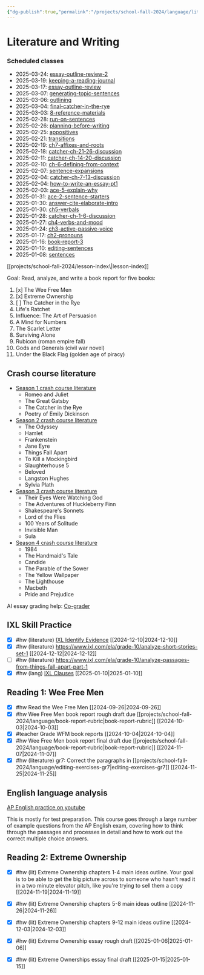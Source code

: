 ```yaml
---
{"dg-publish":true,"permalink":"/projects/school-fall-2024/language/literature-2024/"}
---
```




# Literature and Writing 

<h3><span>Scheduled classes</span></h3><div><ul class="dataview list-view-ul"><li><span>2025-03-24: <a data-tooltip-position="top" aria-label="projects/school-fall-2024/language/lessons/essay-outline-review-2.md" data-href="projects/school-fall-2024/language/lessons/essay-outline-review-2.md" href="projects/school-fall-2024/language/lessons/essay-outline-review-2.md" class="internal-link" target="_blank" rel="noopener nofollow">essay-outline-review-2</a></span></li><li><span>2025-03-19: <a data-tooltip-position="top" aria-label="projects/school-fall-2024/language/lessons/keeping-a-reading-journal.md" data-href="projects/school-fall-2024/language/lessons/keeping-a-reading-journal.md" href="projects/school-fall-2024/language/lessons/keeping-a-reading-journal.md" class="internal-link" target="_blank" rel="noopener nofollow">keeping-a-reading-journal</a></span></li><li><span>2025-03-17: <a data-tooltip-position="top" aria-label="projects/school-fall-2024/language/lessons/essay-outline-review.md" data-href="projects/school-fall-2024/language/lessons/essay-outline-review.md" href="projects/school-fall-2024/language/lessons/essay-outline-review.md" class="internal-link" target="_blank" rel="noopener nofollow">essay-outline-review</a></span></li><li><span>2025-03-07: <a data-tooltip-position="top" aria-label="projects/school-fall-2024/language/lessons/generating-topic-sentences.md" data-href="projects/school-fall-2024/language/lessons/generating-topic-sentences.md" href="projects/school-fall-2024/language/lessons/generating-topic-sentences.md" class="internal-link" target="_blank" rel="noopener nofollow">generating-topic-sentences</a></span></li><li><span>2025-03-06: <a data-tooltip-position="top" aria-label="projects/school-fall-2024/language/lessons/outlining.md" data-href="projects/school-fall-2024/language/lessons/outlining.md" href="projects/school-fall-2024/language/lessons/outlining.md" class="internal-link" target="_blank" rel="noopener nofollow">outlining</a></span></li><li><span>2025-03-04: <a data-tooltip-position="top" aria-label="projects/school-fall-2024/language/lessons/final-catcher-in-the-rye.md" data-href="projects/school-fall-2024/language/lessons/final-catcher-in-the-rye.md" href="projects/school-fall-2024/language/lessons/final-catcher-in-the-rye.md" class="internal-link" target="_blank" rel="noopener nofollow">final-catcher-in-the-rye</a></span></li><li><span>2025-03-03: <a data-tooltip-position="top" aria-label="projects/school-fall-2024/language/lessons/8-reference-materials.md" data-href="projects/school-fall-2024/language/lessons/8-reference-materials.md" href="projects/school-fall-2024/language/lessons/8-reference-materials.md" class="internal-link" target="_blank" rel="noopener nofollow">8-reference-materials</a></span></li><li><span>2025-02-28: <a data-tooltip-position="top" aria-label="projects/school-fall-2024/language/lessons/run-on-sentences.md" data-href="projects/school-fall-2024/language/lessons/run-on-sentences.md" href="projects/school-fall-2024/language/lessons/run-on-sentences.md" class="internal-link" target="_blank" rel="noopener nofollow">run-on-sentences</a></span></li><li><span>2025-02-26: <a data-tooltip-position="top" aria-label="projects/school-fall-2024/language/lessons/planning-before-writing.md" data-href="projects/school-fall-2024/language/lessons/planning-before-writing.md" href="projects/school-fall-2024/language/lessons/planning-before-writing.md" class="internal-link" target="_blank" rel="noopener nofollow">planning-before-writing</a></span></li><li><span>2025-02-25: <a data-tooltip-position="top" aria-label="projects/school-fall-2024/language/lessons/appositives.md" data-href="projects/school-fall-2024/language/lessons/appositives.md" href="projects/school-fall-2024/language/lessons/appositives.md" class="internal-link" target="_blank" rel="noopener nofollow">appositives</a></span></li><li><span>2025-02-21: <a data-tooltip-position="top" aria-label="projects/school-fall-2024/language/lessons/transitions.md" data-href="projects/school-fall-2024/language/lessons/transitions.md" href="projects/school-fall-2024/language/lessons/transitions.md" class="internal-link" target="_blank" rel="noopener nofollow">transitions</a></span></li><li><span>2025-02-19: <a data-tooltip-position="top" aria-label="projects/school-fall-2024/language/lessons/ch7-affixes-and-roots.md" data-href="projects/school-fall-2024/language/lessons/ch7-affixes-and-roots.md" href="projects/school-fall-2024/language/lessons/ch7-affixes-and-roots.md" class="internal-link" target="_blank" rel="noopener nofollow">ch7-affixes-and-roots</a></span></li><li><span>2025-02-18: <a data-tooltip-position="top" aria-label="projects/school-fall-2024/language/lessons/catcher-ch-21-26-discussion.md" data-href="projects/school-fall-2024/language/lessons/catcher-ch-21-26-discussion.md" href="projects/school-fall-2024/language/lessons/catcher-ch-21-26-discussion.md" class="internal-link" target="_blank" rel="noopener nofollow">catcher-ch-21-26-discussion</a></span></li><li><span>2025-02-11: <a data-tooltip-position="top" aria-label="projects/school-fall-2024/language/lessons/catcher-ch-14-20-discussion.md" data-href="projects/school-fall-2024/language/lessons/catcher-ch-14-20-discussion.md" href="projects/school-fall-2024/language/lessons/catcher-ch-14-20-discussion.md" class="internal-link" target="_blank" rel="noopener nofollow">catcher-ch-14-20-discussion</a></span></li><li><span>2025-02-10: <a data-tooltip-position="top" aria-label="projects/school-fall-2024/language/lessons/ch-6-defining-from-context.md" data-href="projects/school-fall-2024/language/lessons/ch-6-defining-from-context.md" href="projects/school-fall-2024/language/lessons/ch-6-defining-from-context.md" class="internal-link" target="_blank" rel="noopener nofollow">ch-6-defining-from-context</a></span></li><li><span>2025-02-07: <a data-tooltip-position="top" aria-label="projects/school-fall-2024/language/lessons/sentence-expansions.md" data-href="projects/school-fall-2024/language/lessons/sentence-expansions.md" href="projects/school-fall-2024/language/lessons/sentence-expansions.md" class="internal-link" target="_blank" rel="noopener nofollow">sentence-expansions</a></span></li><li><span>2025-02-04: <a data-tooltip-position="top" aria-label="projects/school-fall-2024/language/lessons/catcher-ch-7-13-discussion.md" data-href="projects/school-fall-2024/language/lessons/catcher-ch-7-13-discussion.md" href="projects/school-fall-2024/language/lessons/catcher-ch-7-13-discussion.md" class="internal-link" target="_blank" rel="noopener nofollow">catcher-ch-7-13-discussion</a></span></li><li><span>2025-02-04: <a data-tooltip-position="top" aria-label="projects/school-fall-2024/language/lessons/how-to-write-an-essay-pt1.md" data-href="projects/school-fall-2024/language/lessons/how-to-write-an-essay-pt1.md" href="projects/school-fall-2024/language/lessons/how-to-write-an-essay-pt1.md" class="internal-link" target="_blank" rel="noopener nofollow">how-to-write-an-essay-pt1</a></span></li><li><span>2025-02-03: <a data-tooltip-position="top" aria-label="projects/school-fall-2024/language/lessons/ace-5-explain-why.md" data-href="projects/school-fall-2024/language/lessons/ace-5-explain-why.md" href="projects/school-fall-2024/language/lessons/ace-5-explain-why.md" class="internal-link" target="_blank" rel="noopener nofollow">ace-5-explain-why</a></span></li><li><span>2025-01-31: <a data-tooltip-position="top" aria-label="projects/school-fall-2024/language/lessons/ace-2-sentence-starters.md" data-href="projects/school-fall-2024/language/lessons/ace-2-sentence-starters.md" href="projects/school-fall-2024/language/lessons/ace-2-sentence-starters.md" class="internal-link" target="_blank" rel="noopener nofollow">ace-2-sentence-starters</a></span></li><li><span>2025-01-30: <a data-tooltip-position="top" aria-label="projects/school-fall-2024/language/lessons/answer-cite-elaborate-intro.md" data-href="projects/school-fall-2024/language/lessons/answer-cite-elaborate-intro.md" href="projects/school-fall-2024/language/lessons/answer-cite-elaborate-intro.md" class="internal-link" target="_blank" rel="noopener nofollow">answer-cite-elaborate-intro</a></span></li><li><span>2025-01-30: <a data-tooltip-position="top" aria-label="projects/school-fall-2024/language/lessons/ch5-verbals.md" data-href="projects/school-fall-2024/language/lessons/ch5-verbals.md" href="projects/school-fall-2024/language/lessons/ch5-verbals.md" class="internal-link" target="_blank" rel="noopener nofollow">ch5-verbals</a></span></li><li><span>2025-01-28: <a data-tooltip-position="top" aria-label="projects/school-fall-2024/language/lessons/catcher-ch-1-6-discussion.md" data-href="projects/school-fall-2024/language/lessons/catcher-ch-1-6-discussion.md" href="projects/school-fall-2024/language/lessons/catcher-ch-1-6-discussion.md" class="internal-link" target="_blank" rel="noopener nofollow">catcher-ch-1-6-discussion</a></span></li><li><span>2025-01-27: <a data-tooltip-position="top" aria-label="projects/school-fall-2024/language/lessons/ch4-verbs-and-mood.md" data-href="projects/school-fall-2024/language/lessons/ch4-verbs-and-mood.md" href="projects/school-fall-2024/language/lessons/ch4-verbs-and-mood.md" class="internal-link" target="_blank" rel="noopener nofollow">ch4-verbs-and-mood</a></span></li><li><span>2025-01-24: <a data-tooltip-position="top" aria-label="projects/school-fall-2024/language/lessons/ch3-active-passive-voice.md" data-href="projects/school-fall-2024/language/lessons/ch3-active-passive-voice.md" href="projects/school-fall-2024/language/lessons/ch3-active-passive-voice.md" class="internal-link" target="_blank" rel="noopener nofollow">ch3-active-passive-voice</a></span></li><li><span>2025-01-17: <a data-tooltip-position="top" aria-label="projects/school-fall-2024/language/lessons/ch2-pronouns.md" data-href="projects/school-fall-2024/language/lessons/ch2-pronouns.md" href="projects/school-fall-2024/language/lessons/ch2-pronouns.md" class="internal-link" target="_blank" rel="noopener nofollow">ch2-pronouns</a></span></li><li><span>2025-01-16: <a data-tooltip-position="top" aria-label="projects/school-fall-2024/language/lessons/book-report-3.md" data-href="projects/school-fall-2024/language/lessons/book-report-3.md" href="projects/school-fall-2024/language/lessons/book-report-3.md" class="internal-link" target="_blank" rel="noopener nofollow">book-report-3</a></span></li><li><span>2025-01-10: <a data-tooltip-position="top" aria-label="projects/school-fall-2024/language/lessons/editing-sentences.md" data-href="projects/school-fall-2024/language/lessons/editing-sentences.md" href="projects/school-fall-2024/language/lessons/editing-sentences.md" class="internal-link" target="_blank" rel="noopener nofollow">editing-sentences</a></span></li><li><span>2025-01-08: <a data-tooltip-position="top" aria-label="projects/school-fall-2024/language/lessons/sentences.md" data-href="projects/school-fall-2024/language/lessons/sentences.md" href="projects/school-fall-2024/language/lessons/sentences.md" class="internal-link" target="_blank" rel="noopener nofollow">sentences</a></span></li></ul></div>
[[projects/school-fall-2024/lesson-index\|lesson-index]]

Goal: Read, analyze, and write a book report for five books:

1. [x] The Wee Free Men 
2. [x] Extreme Ownership
3. [ ] The Catcher in the Rye
4. Life's Ratchet
5. Influence: The Art of Persuasion
6. A Mind for Numbers
7. The Scarlet Letter
8. Surviving Alone
9. Rubicon (roman empire fall)
10. Gods and Generals (civil war novel)
11. Under the Black Flag (golden age of piracy)

## Crash course literature

- [Season 1 crash course literature](https://www.youtube.com/playlist?list=PL8dPuuaLjXtOeEc9ME62zTfqc0h6Pe8vb)
    - Romeo and Juliet
    - The Great Gatsby
    - The Catcher in the Rye
    - Poetry of Emily Dickinson
- [Season 2 crash course literature](https://www.youtube.com/playlist?list=PL8dPuuaLjXtOv-sO3lOpVm54jhwWAf_jR)
    - The Odyssey
    - Hamlet
    - Frankenstein
    - Jane Eyre
    - Things Fall Apart
    - To Kill a Mockingbird
    - Slaughterhouse 5
    - Beloved
    - Langston Hughes
    - Sylvia Plath
- [Season 3 crash course literature](https://www.youtube.com/playlist?list=PL8dPuuaLjXtNEWbqDPdM8FrNHuyVxPQl_)
    - Their Eyes Were Watching God
    - The Adventures of Huckleberry Finn
    - Shakespeare's Sonnets
    - Lord of the Flies
    - 100 Years of Solitude
    - Invisible Man
    - Sula
- [Season 4 crash course literature](https://www.youtube.com/playlist?list=PL8dPuuaLjXtPlnUoPa11EoTZbWZLsQVMs)
    - 1984
    - The Handmaid's Tale
    - Candide
    - The Parable of the Sower
    - The Yellow Wallpaper
    - The Lighthouse
    - Macbeth
    - Pride and Prejudice



AI essay grading help: [Co-grader](https://app.cograder.com)

## IXL Skill Practice

- [x] #hw (literature) [IXL Identify Evidence](https://www.ixl.com/ela/grade-10/identify-supporting-evidence-in-a-text) [[2024-12-10\|2024-12-10]]
- [x] #hw (literature) https://www.ixl.com/ela/grade-10/analyze-short-stories-set-1 [[2024-12-12\|2024-12-12]]
- [ ] #hw (literature) https://www.ixl.com/ela/grade-10/analyze-passages-from-things-fall-apart-part-1
- [x] #hw (lang) [IXL Clauses](https://www.ixl.com/ela/grade-7/identify-dependent-and-independent-clauses) [[2025-01-10\|2025-01-10]]

## Reading 1: Wee Free Men

- [x] #hw Read the Wee Free Men [[2024-09-26\|2024-09-26]]
- [x] #hw Wee Free Men book report rough draft due [[projects/school-fall-2024/language/book-report-rubric\|book-report-rubric]] [[2024-10-03\|2024-10-03]]
- [x] #teacher Grade WFM book reports [[2024-10-04\|2024-10-04]]
- [x] #hw Wee Free Men book report final draft due [[projects/school-fall-2024/language/book-report-rubric\|book-report-rubric]] [[2024-11-07\|2024-11-07]]
- [x] #hw (literature) gr7: Correct the paragraphs in [[projects/school-fall-2024/language/editing-exercises-gr7\|editing-exercises-gr7]] [[2024-11-25\|2024-11-25]]

## English language analysis

[AP English practice on youtube](https://www.youtube.com/playlist?list=PLoGgviqq4845w6_VxQLtAmVypmSMtTd0r)

This is mostly for test preparation. This course goes through a large number of example questions from the AP English exam, covering how to think through the passages and processes in detail and how to work out the correct multiple choice answers.

## Reading 2: Extreme Ownership


- [x] #hw (lit) Extreme Ownership chapters 1-4 main ideas outline. Your goal is to be able to get the big picture across to someone who hasn't read it in a two minute elevator pitch, like you're trying to sell them a copy [[2024-11-19\|2024-11-19]]
- [x] #hw (lit) Extreme Ownership chapters 5-8 main ideas outline [[2024-11-26\|2024-11-26]]
- [x] #hw (lit) Extreme Ownership chapters 9-12 main ideas outline [[2024-12-03\|2024-12-03]]
- [x] #hw (lit) Extreme Ownership essay rough draft [[2025-01-06\|2025-01-06]]
- [x] #hw (lit) Extreme Ownerships essay final draft [[2025-01-15\|2025-01-15]]

